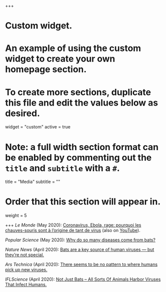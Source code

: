 +++
# Custom widget.
# An example of using the custom widget to create your own homepage section.
# To create more sections, duplicate this file and edit the values below as desired.
widget = "custom"
active = true

# Note: a full width section format can be enabled by commenting out the `title` and `subtitle` with a `#`.
title = "Media"
subtitle = ""

# Order that this section will appear in.
weight = 5

+++
*Le Monde* (May 2020): [Coronavirus, Ebola, rage: pourquoi les chauves-souris sont à l’origine de tant de virus](https://www.lemonde.fr/planete/video/2020/05/30/coronavirus-ebola-rage-pourquoi-les-chauves-souris-sont-a-l-origine-de-tant-de-virus_6041272_3244.html) (also on [YouTube](https://www.youtube.com/watch?v=0XFnCj5rVho)).

*Popular Science* (May 2020): [Why do so many diseases come from bats?](https://www.popsci.com/story/health/coronavirus-bats-disease-transmission/)

*Nature News* (April 2020): [Bats are a key source of human viruses — but they’re not special.](https://www.nature.com/articles/d41586-020-01096-z)

*Ars Technica* (April 2020): [There seems to be no pattern to where humans pick up new viruses.](https://arstechnica.com/science/2020/04/there-seems-to-be-no-pattern-to-where-humans-pick-up-new-viruses/)

*IFLScience* (April 2020): [Not Just Bats – All Sorts Of Animals Harbor Viruses That Infect Humans.](https://www.iflscience.com/plants-and-animals/not-just-bats-all-sorts-of-animals-harbor-viruses-that-infect-humans/)

